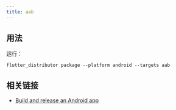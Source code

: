 ```yaml
---
title: aab
---
```


## 用法

运行：

```
flutter_distributor package --platform android --targets aab
```

## 相关链接

* [Build and release an Android app](https://docs.flutter.dev/deployment/android)
